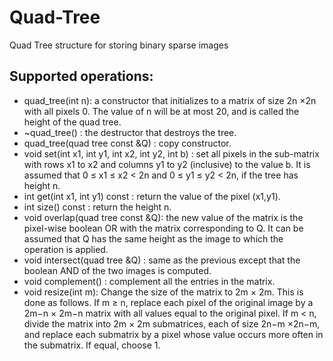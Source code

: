 # Quad-Tree
Quad Tree structure for storing binary sparse images


## Supported operations: ##
* quad_tree(int n): a constructor that initializes to a matrix of size 2n ×2n with all
pixels 0. The value of n will be at most 20, and is called the height of the quad tree.
* ~quad_tree() : the destructor that destroys the tree.
* quad_tree(quad tree const &Q) : copy constructor.
* void set(int x1, int y1, int x2, int y2, int b) : set all pixels in the sub-matrix with rows x1 to x2 and columns y1 to y2 (inclusive) to the value b. It is assumed that 0 ≤ x1 ≤ x2 < 2n and 0 ≤ y1 ≤ y2 < 2n, if the tree has height n.
* int get(int x1, int y1) const : return the value of the pixel (x1,y1).
* int size() const : return the height n.
* void overlap(quad tree const &Q): the new value of the matrix is the pixel-wise boolean OR with the matrix corresponding to Q. It can be assumed that Q has the same height as the image to which the operation is applied.
* void intersect(quad tree &Q) : same as the previous except that the boolean
AND of the two images is computed.
* void complement() : complement all the entries in the matrix.
* void resize(int m): Change the size of the matrix to 2m × 2m. This is done as follows. If m ≥ n, replace each pixel of the original image by a 2m−n × 2m−n matrix with all values equal to the original pixel. If m < n, divide the matrix into 2m × 2m submatrices, each of size 2n−m ×2n−m, and replace each submatrix by a pixel whose value occurs more often in the submatrix. If equal, choose 1.
